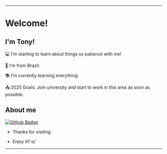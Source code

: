 ----------------------------------------------------------------------------
# Welcome!

 

## I'm Tony!

 

:computer: I'm starting to learn about things so patience with me!

:house_with_garden: I’m from Brazil.

:books: I’m currently learning everything.

:outbox_tray: 2025 Goals: Join university and start to work in this area as soon as possible.

 

## About me

[![Github Badge](https://img.shields.io/badge/-Github-000?style=flat-square&logo=Github&logoColor=white&link=LINK_GIT)]([LINK_GIT](https://github.com/NotLith1um))

- Thanks for visiting.

- Enjoy it!! o/

----------------------------------------------------------------------------------
